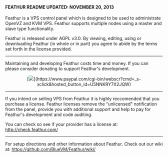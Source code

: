 #### FEATHUR README UPDATED: NOVEMBER 20, 2013

Feathur is a VPS control panel which is
designed to be used to administrate OpenVZ
and KVM VPS. Feathur supports multiple nodes
using a master and slave type functionality.

Feathur is released under AGPL v3.0. By 
viewing, editing, using or downloading Feathur
(in whole or in part) you agree to abide by
the terms set forth in the license provided.

---------------------------------------

Maintaining and developing Feathur costs time and money. If you can please consider donating to support Feathur's development.

<div align="center">[<img src="https://www.paypalobjects.com/en_US/i/btn/btn_donateCC_LG.gif">](https://www.paypal.com/cgi-bin/webscr?cmd=_s-xclick&hosted_button_id=U5NNKRY7X2JQW)</div>



---------------------------------------

If you intend on selling VPS from Feathur it is highly reccomended that you purchase a license. Feathur licenses remove the "unlicensed" notification from the panel, provide you with additional support and help to pay for Feathur's development and code auditing. 

You can check so see if your provider has a license at: http://check.feathur.com/

---------------------------------------

For setup directions and other information about
Feathur. Check out our wiki at:
https://github.com/BlueVM/Feathur/wiki/
